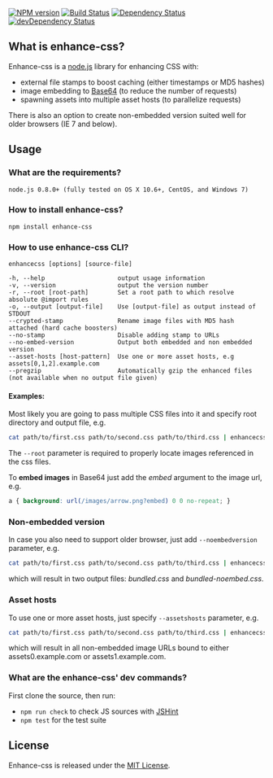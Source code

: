 [![NPM version](https://badge.fury.io/js/enhance-css.png)](https://badge.fury.io/js/enhance-css)
[![Build Status](https://secure.travis-ci.org/GoalSmashers/enhance-css.png)](https://travis-ci.org/GoalSmashers/enhance-css)
[![Dependency Status](https://david-dm.org/GoalSmashers/enhance-css.png)](https://david-dm.org/GoalSmashers/enhance-css)
[![devDependency Status](https://david-dm.org/GoalSmashers/enhance-css/dev-status.png)](https://david-dm.org/GoalSmashers/enhance-css#info=devDependencies)

## What is enhance-css?

Enhance-css is a [node.js](http://nodejs.org/) library for enhancing CSS with:

* external file stamps to boost caching (either timestamps or MD5 hashes)
* image embedding to [Base64](http://en.wikipedia.org/wiki/Base64)
  (to reduce the number of requests)
* spawning assets into multiple asset hosts (to parallelize requests)

There is also an option to create non-embedded version suited well
for older browsers (IE 7 and below).


## Usage

### What are the requirements?

```
node.js 0.8.0+ (fully tested on OS X 10.6+, CentOS, and Windows 7)
```

### How to install enhance-css?

```
npm install enhance-css
```

### How to use enhance-css CLI?

```
enhancecss [options] [source-file]

-h, --help                    output usage information
-v, --version                 output the version number
-r, --root [root-path]        Set a root path to which resolve absolute @import rules
-o, --output [output-file]    Use [output-file] as output instead of STDOUT
--crypted-stamp               Rename image files with MD5 hash attached (hard cache boosters)
--no-stamp                    Disable adding stamp to URLs
--no-embed-version            Output both embedded and non embedded version
--asset-hosts [host-pattern]  Use one or more asset hosts, e.g assets[0,1,2].example.com
--pregzip                     Automatically gzip the enhanced files (not available when no output file given)
```

#### Examples:

Most likely you are going to pass multiple CSS files into it
and specify root directory and output file, e.g.

```bash
cat path/to/first.css path/to/second.css path/to/third.css | enhancecss -o bundled.css --root ./public/
```

The `--root` parameter is required to properly locate images referenced in the css files.

To **embed images** in Base64 just add the *embed* argument to the image url, e.g.

```css
a { background: url(/images/arrow.png?embed) 0 0 no-repeat; }
```

### Non-embedded version

In case you also need to support older browser, just add `--noembedversion` parameter, e.g.

```bash
cat path/to/first.css path/to/second.css path/to/third.css | enhancecss -o bundled.css --root ./public/ --noembedversion
```

which will result in two output files: *bundled.css* and *bundled-noembed.css*.

### Asset hosts

To use one or more asset hosts, just specify `--assetshosts` parameter, e.g.

```bash
cat path/to/first.css path/to/second.css path/to/third.css | enhancecss -o bundled.css --root ./public/ --assethosts assets[0,1].example.com
```

which will result in all non-embedded image URLs bound to either assets0.example.com or assets1.example.com.

### What are the enhance-css' dev commands?

First clone the source, then run:

* `npm run check` to check JS sources with [JSHint](https://github.com/jshint/jshint/)
* `npm test` for the test suite


## License

Enhance-css is released under the [MIT License](/LICENSE).

